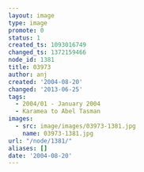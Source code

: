 ```yaml
---
layout: image
type: image
promote: 0
status: 1
created_ts: 1093016749
changed_ts: 1372159466
node_id: 1381
title: 03973
author: anj
created: '2004-08-20'
changed: '2013-06-25'
tags:
  - 2004/01 - January 2004
  - Karamea to Abel Tasman
images:
  - src: image/images/03973-1381.jpg
    name: 03973-1381.jpg
url: "/node/1381/"
aliases: []
date: '2004-08-20'
---
```


